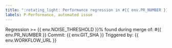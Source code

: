 ```yaml
---
title: ":rotating_light: Performance regression in #{{ env.PR_NUMBER }}"
labels: P-Performance, automated issue
---
```

Regression >= {{ env.NOISE_THRESHOLD }}% found during merge of: #{{ env.PR_NUMBER }}
Commit: {{ env.GIT_SHA }}
Triggered by: {{ env.WORKFLOW_URL }}
